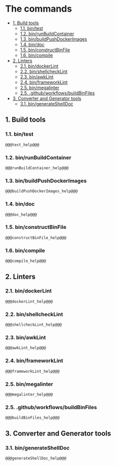 # The commands

- [1. Build tools](#1-build-tools)
  - [1.1. bin/test](#11-bintest)
  - [1.2. bin/runBuildContainer](#12-binrunbuildcontainer)
  - [1.3. bin/buildPushDockerImages](#13-binbuildpushdockerimages)
  - [1.4. bin/doc](#14-bindoc)
  - [1.5. bin/constructBinFile](#15-binconstructbinfile)
  - [1.6. bin/compile](#16-bincompile)
- [2. Linters](#2-linters)
  - [2.1. bin/dockerLint](#21-bindockerlint)
  - [2.2. bin/shellcheckLint](#22-binshellchecklint)
  - [2.3. bin/awkLint](#23-binawklint)
  - [2.4. bin/frameworkLint](#24-binframeworklint)
  - [2.5. bin/megalinter](#25-binmegalinter)
  - [2.5. .github/workflows/buildBinFiles](#25-githubworkflowsbuildbinfiles)
- [3. Converter and Generator tools](#3-converter-and-generator-tools)
  - [3.1. bin/generateShellDoc](#31-bingenerateshelldoc)

## 1. Build tools

### 1.1. bin/test

```text
@@@test_help@@@
```

### 1.2. bin/runBuildContainer

```text
@@@runBuildContainer_help@@@
```

### 1.3. bin/buildPushDockerImages

```text
@@@buildPushDockerImages_help@@@
```

### 1.4. bin/doc

```text
@@@doc_help@@@
```

### 1.5. bin/constructBinFile

```text
@@@constructBinFile_help@@@
```

### 1.6. bin/compile

```text
@@@compile_help@@@
```

## 2. Linters

### 2.1. bin/dockerLint

```text
@@@dockerLint_help@@@
```

### 2.2. bin/shellcheckLint

```text
@@@shellcheckLint_help@@@
```

### 2.3. bin/awkLint

```text
@@@awkLint_help@@@
```

### 2.4. bin/frameworkLint

```text
@@@frameworkLint_help@@@
```

### 2.5. bin/megalinter

```text
@@@megalinter_help@@@
```

### 2.5. .github/workflows/buildBinFiles

```text
@@@buildBinFiles_help@@@
```

## 3. Converter and Generator tools

### 3.1. bin/generateShellDoc

```text
@@@generateShellDoc_help@@@
```
